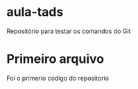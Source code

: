 # aula-tads

Repositório para testar os comandos do Git

# Primeiro arquivo 

Foi o primerio codigo do repositorio